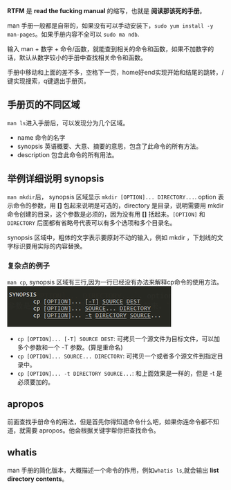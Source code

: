 **RTFM** 是 **read the fucking manual** 的缩写，也就是 **阅读那该死的手册**。

man 手册一般都是自带的，如果没有可以手动安装下，`sudo yum install -y man-pages`。如果手册内容不全可以 `sudo ma ndb`.  

输入 man + 数字 + 命令/函数，就能查到相关的命令和函数，如果不加数字的话，默认从数字较小的手册中查找相关命令和函数。

手册中移动和上面的差不多，空格下一页，home好end实现开始和结尾的跳转，/ 键实现搜索，q键退出手册页。

## 手册页的不同区域
`man ls`进入手册后，可以发现分为几个区域。
* name 命令的名字
* synopsis 英语概要、大意、摘要的意思，包含了此命令的所有方法。
* description 包含此命令的所有用法。

## 举例详细说明 synopsis
`man mkdir`后， synopsis 区域显示 `mkdir [OPTION]... DIRECTORY...`. option 表示命令的参数，用 **[]** 包起来说明是可选的，directory 是目录，说明需要用 mkdir 命令创建的目录，这个参数是必须的，因为没有用 **[]** 括起来。`[OPTION]` 和 `DIRECTORY` 后面都有省略号代表可以有多个选项和多个目录名。  

synopsis 区域中，粗体的文字表示要原封不动的输入，例如 mkdir ，下划线的文字标识要用实际的内容替换。 
### 复杂点的例子
`man cp`, synopsis 区域有三行,因为一行已经没有办法来解释cp命令的使用方法。
![synopsis](../../../public/linux/linux1.png)
* `cp [OPTION]... [-T] SOURCE DEST`: 可拷贝一个源文件为目标文件，可以加多个参数和一个 -T 参数。(算是重命名)
* `cp [OPTION]... SOURCE... DIRECTORY`: 可拷贝一个或者多个源文件到指定目录中。
* `cp [OPTION]... -t DIRECTORY SOURCE...`: 和上面效果是一样的，但是 -t 是必须要加的。

## apropos
前面查找手册命令的用法，但是首先你得知道命令什么吧，如果你连命令都不知道，就需要 apropos。他会根据关键字帮你把查找命令。

## whatis
man 手册的简化版本，大概描述一个命令的作用，例如`whatis ls`,就会输出 **list directory contents**。

